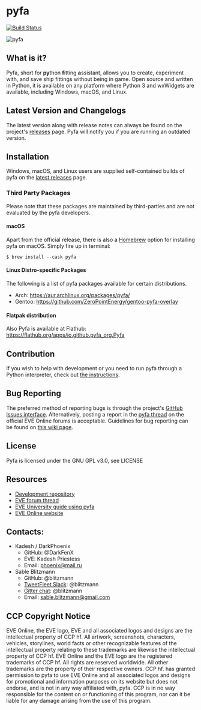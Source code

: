 # pyfa

[![Build Status](https://ci.appveyor.com/api/projects/status/github/pyfa-org/pyfa?branch=master&svg=true)]([https://travis-ci.org/pyfa-org/Pyfa](https://ci.appveyor.com/project/pyfa-org/pyfa))

![pyfa](https://user-images.githubusercontent.com/275209/66119992-864be080-e5e2-11e9-994a-3a4368c9fad7.png)

## What is it?

Pyfa, short for **py**thon **f**itting **a**ssistant, allows you to create, experiment with, and save ship fittings without being in game. Open source and written in Python, it is available on any platform where Python 3 and wxWidgets are available, including Windows, macOS, and Linux.

## Latest Version and Changelogs
The latest version along with release notes can always be found on the project's [releases](https://github.com/pyfa-org/Pyfa/releases) page. Pyfa will notify you if you are running an outdated version.

## Installation
Windows, macOS, and Linux users are supplied self-contained builds of pyfa on the [latest releases](https://github.com/pyfa-org/Pyfa/releases/latest) page.

### Third Party Packages
Please note that these packages are maintained by third-parties and are not evaluated by the pyfa developers.

#### macOS
Apart from the official release, there is also a [Homebrew](https://formulae.brew.sh/cask/pyfa) option for installing pyfa on macOS. Simply fire up in terminal:
```
$ brew install --cask pyfa
```

#### Linux Distro-specific Packages
The following is a list of pyfa packages available for certain distributions. 

* Arch: https://aur.archlinux.org/packages/pyfa/
* Gentoo: https://github.com/ZeroPointEnergy/gentoo-pyfa-overlay

#### Flatpak distribution
Also Pyfa is available at Flathub:
https://flathub.org/apps/io.github.pyfa_org.Pyfa

## Contribution
If you wish to help with development or you need to run pyfa through a Python interpreter, check out [the instructions](https://github.com/pyfa-org/Pyfa/blob/master/CONTRIBUTING.md).

## Bug Reporting
The preferred method of reporting bugs is through the project's [GitHub Issues interface](https://github.com/pyfa-org/Pyfa/issues). Alternatively, posting a report in the [pyfa thread](https://forums.eveonline.com/t/27156) on the official EVE Online forums is acceptable. Guidelines for bug reporting can be found on [this wiki page](https://github.com/pyfa-org/Pyfa/wiki/Bug-Reporting). 

## License
Pyfa is licensed under the GNU GPL v3.0, see LICENSE

## Resources
* [Development repository](https://github.com/pyfa-org/Pyfa)
* [EVE forum thread](https://forums.eveonline.com/t/27156)
* [EVE University guide using pyfa](https://wiki.eveuniversity.org/PYFA)
* [EVE Online website](http://www.eveonline.com/)

## Contacts:
* Kadesh / DarkPhoenix
    * GitHub: @DarkFenX
    * EVE: Kadesh Priestess
    * Email: phoenix@mail.ru
* Sable Blitzmann
    * GitHub: @blitzmann
    * [TweetFleet Slack](https://www.fuzzwork.co.uk/tweetfleet-slack-invites/): @blitzmann
    * [Gitter chat](https://gitter.im/pyfa-org/Pyfa): @blitzmann
    * Email: sable.blitzmann@gmail.com

## CCP Copyright Notice
EVE Online, the EVE logo, EVE and all associated logos and designs are the intellectual property of CCP hf. All artwork, screenshots, characters, vehicles, storylines, world facts or other recognizable features of the intellectual property relating to these trademarks are likewise the intellectual property of CCP hf. EVE Online and the EVE logo are the registered trademarks of CCP hf. All rights are reserved worldwide. All other trademarks are the property of their respective owners. CCP hf. has granted permission to pyfa to use EVE Online and all associated logos and designs for promotional and information purposes on its website but does not endorse, and is not in any way affiliated with, pyfa. CCP is in no way responsible for the content on or functioning of this program, nor can it be liable for any damage arising from the use of this program.
